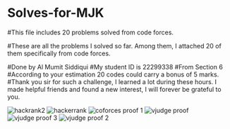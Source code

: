 # Solves-for-MJK
#This file includes 20 problems solved from code forces.


#These are all the problems I solved so far. Among them, I attached 20 of them specifically from code forces. 

#Done by Al Mumit Siddiqui
#My student ID is 22299338
#From Section 6
#According to your estimation 20 codes could carry a bonus of 5 marks. 
#Thank you sir for such a challenge, I learned a lot during these hours. I made helpful friends and found a new interest, I will forever be grateful to you. 


![hackrank2](https://github.com/dmaxtop/Solves-for-MJK/assets/125289765/f091bbb4-008d-470f-8f28-da1b863478f6)
![hackerrank](https://github.com/dmaxtop/Solves-for-MJK/assets/125289765/5054b275-a8f1-48bb-b264-a18a8e198979)
![coforces proof 1](https://github.com/dmaxtop/Solves-for-MJK/assets/125289765/a9a9c081-0017-41c6-b08e-97e93710006b)
![vjudge proof](https://github.com/dmaxtop/Solves-for-MJK/assets/125289765/097f6998-67b7-464a-bec7-b56c6a8d03c7)
![vjudge proof 3](https://github.com/dmaxtop/Solves-for-MJK/assets/125289765/f3d0376e-398a-4cbf-a34c-4505c13a454d)
![vjudge proof 2](https://github.com/dmaxtop/Solves-for-MJK/assets/125289765/88ab4254-ea6c-4d24-8063-faec6d4e7037)
